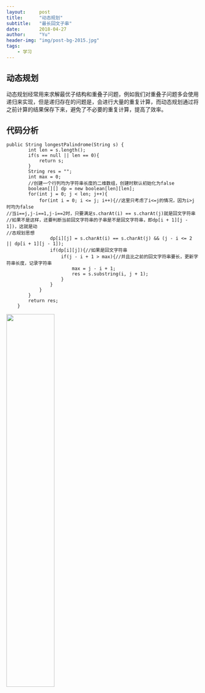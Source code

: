```yaml
---
layout:     post
title:      "动态规划"
subtitle:   "最长回文子串"
date:       2018-04-27 
author:     "Yu"
header-img: "img/post-bg-2015.jpg"
tags:
    - 学习
---
```

## 动态规划

动态规划经常用来求解最优子结构和重叠子问题，例如我们对重叠子问题多会使用递归来实现，但是递归存在的问题是，会进行大量的重复计算，而动态规划通过将之前计算的结果保存下来，避免了不必要的重复计算，提高了效率。  

## 代码分析 



```
public String longestPalindrome(String s) {
        int len = s.length();
        if(s == null || len == 0){
            return s;
        }
        String res = "";
        int max = 0;
        //创建一个行列均为字符串长度的二维数组，创建时默认初始化为false
        boolean[][] dp = new boolean[len][len];
        for(int j = 0; j < len; j++){
            for(int i = 0; i <= j; i++){//这里只考虑了i<=j的情况，因为i>j时均为false
//当i==j,j-i==1,j-i==2时，只要满足s.charAt(i) == s.charAt(j)就是回文字符串
//如果不是这样，还要判断当前回文字符串的子串是不是回文字符串，即dp[i + 1][j - 1])，这就是动 
//态规划思想
                dp[i][j] = s.charAt(i) == s.charAt(j) && (j - i <= 2 || dp[i + 1][j - 1]);
                if(dp[i][j]){//如果是回文字符串
                    if(j - i + 1 > max){//并且比之前的回文字符串要长，更新字符串长度，记录字符串
                        max = j - i + 1;
                        res = s.substring(i, j + 1);
                    }
                }
            }
        }
        return res;
    }
```

  



<img src="https://i.loli.net/2018/04/27/5ae2db6c3c892.png
" width=50%>